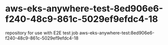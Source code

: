 # aws-eks-anywhere-test-8ed906e6-f240-48c9-861c-5029ef9efdc4-18
repository for use with E2E test job aws-eks-anywhere-test:8ed906e6-f240-48c9-861c-5029ef9efdc4-18
